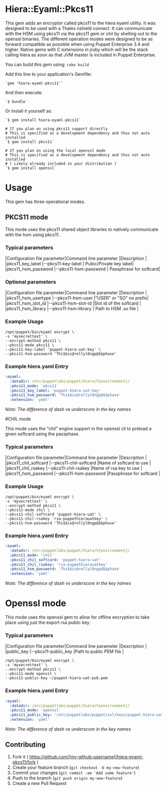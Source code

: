 # Hiera::Eyaml::Pkcs11

This gem adds an encryptor called pkcs11 to the hiera eyaml utility.
It was designed to be used with a Thales nshield connect. It can communicate
with the HSM using pkcs11 via the pkcs11 gem or chil by shelling out to the 
openssl binaries. The different operation modes were designed to be as 
forward compatible as possible when using Puppet Enterprise 3.4 and higher.
Native gems with C extensions in jruby which will be the stack calling hiera
as soon as that JVM master is included in Puppet Enterprise.

You can build this gem using:
    `rake build`


Add this line to your application's Gemfile:

    `gem 'hiera-eyaml-pkcs11'`

And then execute:

    `$ bundle`

Or install it yourself as:

    `$ gem install hiera-eyaml-pkcs11`

    # If you plan on using pkcs11 support directly
    # This is specified as a development dependency and thus not auto installed
    `$ gem install pkcs11`

    # If you plan on using the local openssl mode
    # This is specified as a development dependency and thus not auto installed
    # ( Likely already included in your distribution )
    `$ gem install openssl`


# Usage

This gem has three operational modes.

## PKCS11 mode

This mode uses the pkcs11 shared object libraries to natively communicate with the hsm using pkcs11.

### Typical parameters
|Configuration file parameter|Command line parameter |Description             |
|pkcs11_key_label            |--pkcs11-key-label     | Pubic/Private key label|
|pkcs11_hsm_password         |--pkcs11-hsm-password  | Passphrase for softcard|

### Optional parameters
|Configuration file parameter|Command line parameter |Description             |
|pkcs11_hsm_usertype         |--pkcs11-hsm-user      |"USER" or "SO" no prefix|
|pkcs11_hsm_slot_id          |--pkcs11-hsm-slot-id   |Slot id of the softcard |
|pkcs11_hsm_library          |--pkcs11-hsm-library   | Path to HSM .so  file  |

### Example Usage
```shell
/opt/puppet/bin/eyaml encrypt \
-s 'mysecrettext' \
--encrypt-method pkcs11 \
--pkcs11-mode pkcs11 \
--pkcs11-key-label 'puppet-hiera-uat-key' \
--pkcs11-hsm-password 'Thi$$is@rellyl0ngp@$$phase'
```
### Example hiera.yaml Entry
```yaml
:eyaml:
  :datadir: /etc/puppetlabs/puppet/hiera/%{environment}/
  :pkcs11_mode: 'pkcs11'
  :pkcs11_key_label: 'puppet-hiera-uat-key' 
  :pkcs11_hsm_password: 'Thi$$is@rellyl0ngp@$$phase' 
  :extension: 'yaml'
```

_Note: The difference of dash vs underscore in the key names_

#CHIL mode

This mode uses the "chil" engine support in the openssl cli to preload a given softcard using the passphase.

### Typical parameters
|Configuration file parameter|Command line parameter |Description             |
|pkcs11_chil_softcard        |--pkcs11-chil-softcard |Name of softcard to use |
|pkcs11_chil_rsakey          |--pkcs11-chil-rsakey   |Name of rsa key to use  |
|pkcs11_hsm_password         |--pkcs11-hsm-password  |Passphrase for softcard |


### Example Usage
```shell
/opt/puppet/bin/eyaml encrypt \
-s 'mysecrettext' \
--encrypt-method pkcs11 \
--pkcs11-mode chil \
--pkcs11-chil-softcard 'puppet-hiera-uat' \
--pkcs11-chil-rsakey 'rsa-puppethierauatkey' \
--pkcs11-hsm-password 'Thi$$is@rellyl0ngp@$$phase'
```

### Example hiera.yaml Entry
```yaml
:eyaml:
  :datadir: /etc/puppetlabs/puppet/hiera/%{environment}/
  :pkcs11_mode: 'chil'
  :pkcs11_chil_softcard: 'puppet-hiera-uat' 
  :pkcs11_chil_rsakey: 'rsa-puppethierauatkey' 
  :pkcs11_hsm_password: 'Thi$$is@rellyl0ngp@$$phase'
  :extension: 'yaml'
```

_Note: The difference of dash vs underscore in the key names_

# Openssl mode

This mode uses the openssl gem to allow for offline encryption to take place using just the export rsa public key.

### Typical parameters
|Configuration file parameter|Command line parameter |Description             |
|public_key                  |--pkcs11-public_key    |Path to public PEM file |

```shell
/opt/puppet/bin/eyaml encrypt \
-s 'mysecrettext' \
--encrypt-method pkcs11 \
--pkcs11-mode openssl \
--pkcs11-public-key ~/puppet-hiera-uat-pub.pem
```

### Example hiera.yaml Entry
```yaml
:eyaml:
  :datadir: /etc/puppetlabs/puppet/hiera/%{environment}/
  :pkcs11_mode: 'openssl'
  :pkcs11_public_key: '/etc/puppetlabs/puppet/ssl/keys/puppet-hiera-uat-pub.pem' 
  :extension: 'yaml'
```

_Note: The difference of dash vs underscore in the key names_





## Contributing

1. Fork it ( https://github.com/[my-github-username]/hiera-eyaml-pkcs11/fork )
2. Create your feature branch (`git checkout -b my-new-feature`)
3. Commit your changes (`git commit -am 'Add some feature'`)
4. Push to the branch (`git push origin my-new-feature`)
5. Create a new Pull Request
